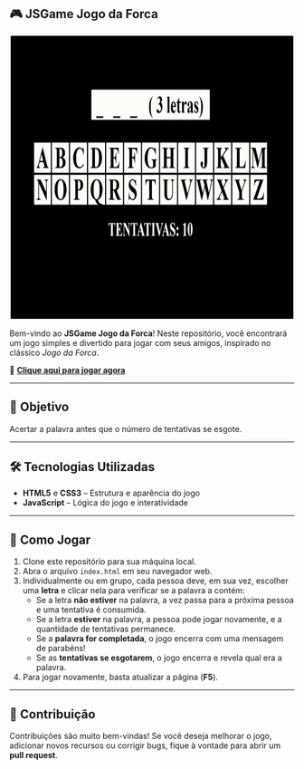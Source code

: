## 🎮 JSGame Jogo da Forca

<p align="center">
  <img src="img/logo.gif" alt="JSGame Jogo da Forca" width="500px" height="500px">
</p>

Bem-vindo ao **JSGame Jogo da Forca**! Neste repositório, você encontrará um jogo simples e divertido para jogar com seus amigos, inspirado no clássico *Jogo da Forca*.

🎲 **[Clique aqui para jogar agora](https://ismaelldiias.github.io/jsgame-jogo-da-forca/)**

---

## 🎯 Objetivo

Acertar a palavra antes que o número de tentativas se esgote.

---

## 🛠️ Tecnologias Utilizadas

- **HTML5** e **CSS3** – Estrutura e aparência do jogo  
- **JavaScript** – Lógica do jogo e interatividade

---

## 🚀 Como Jogar

1. Clone este repositório para sua máquina local.
2. Abra o arquivo `index.html` em seu navegador web.
3. Individualmente ou em grupo, cada pessoa deve, em sua vez, escolher uma **letra** e clicar nela para verificar se a palavra a contém:
   - Se a letra **não estiver** na palavra, a vez passa para a próxima pessoa e uma tentativa é consumida.
   - Se a letra **estiver** na palavra, a pessoa pode jogar novamente, e a quantidade de tentativas permanece.
   - Se a **palavra for completada**, o jogo encerra com uma mensagem de parabéns!
   - Se as **tentativas se esgotarem**, o jogo encerra e revela qual era a palavra.
4. Para jogar novamente, basta atualizar a página (**F5**).


---

## 🤝 Contribuição

Contribuições são muito bem-vindas! Se você deseja melhorar o jogo, adicionar novos recursos ou corrigir bugs, fique à vontade para abrir um **pull request**.
